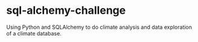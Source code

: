# sql-alchemy-challenge
Using Python and SQLAlchemy to do climate analysis and data exploration of a climate database.

